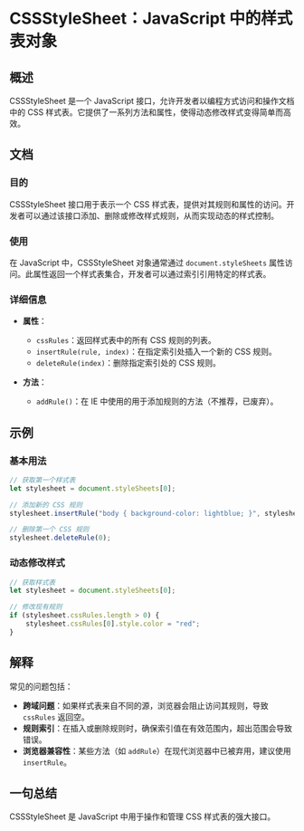 <!--
Meta Description: # CSSStyleSheet：JavaScript 中的样式表对象 ## 概述 CSSStyleSheet 是一个 JavaScript 接口，允许开发者以编程方式访问和操作文档中的 CSS 样式表。它提供了一系列方法和属性，使得动态修改样式变得简单而高效。 ## 文档 ### 目的 CSSSty...
Meta Keywords: css, stylesheet, javascript, cssstylesheet, cssrules
-->

# CSSStyleSheet：JavaScript 中的样式表对象

## 概述
CSSStyleSheet 是一个 JavaScript 接口，允许开发者以编程方式访问和操作文档中的 CSS 样式表。它提供了一系列方法和属性，使得动态修改样式变得简单而高效。

## 文档
### 目的
CSSStyleSheet 接口用于表示一个 CSS 样式表，提供对其规则和属性的访问。开发者可以通过该接口添加、删除或修改样式规则，从而实现动态的样式控制。

### 使用
在 JavaScript 中，CSSStyleSheet 对象通常通过 `document.styleSheets` 属性访问。此属性返回一个样式表集合，开发者可以通过索引引用特定的样式表。

### 详细信息
- **属性**：
  - `cssRules`：返回样式表中的所有 CSS 规则的列表。
  - `insertRule(rule, index)`：在指定索引处插入一个新的 CSS 规则。
  - `deleteRule(index)`：删除指定索引处的 CSS 规则。

- **方法**：
  - `addRule()`：在 IE 中使用的用于添加规则的方法（不推荐，已废弃）。

## 示例
### 基本用法
```javascript
// 获取第一个样式表
let stylesheet = document.styleSheets[0];

// 添加新的 CSS 规则
stylesheet.insertRule("body { background-color: lightblue; }", stylesheet.cssRules.length);

// 删除第一个 CSS 规则
stylesheet.deleteRule(0);
```

### 动态修改样式
```javascript
// 获取样式表
let stylesheet = document.styleSheets[0];

// 修改现有规则
if (stylesheet.cssRules.length > 0) {
    stylesheet.cssRules[0].style.color = "red";
}
```

## 解释
常见的问题包括：
- **跨域问题**：如果样式表来自不同的源，浏览器会阻止访问其规则，导致 `cssRules` 返回空。
- **规则索引**：在插入或删除规则时，确保索引值在有效范围内，超出范围会导致错误。
- **浏览器兼容性**：某些方法（如 `addRule`）在现代浏览器中已被弃用，建议使用 `insertRule`。

## 一句总结
CSSStyleSheet 是 JavaScript 中用于操作和管理 CSS 样式表的强大接口。